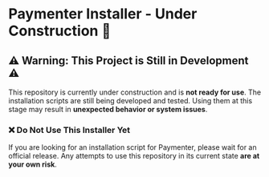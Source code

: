 # Paymenter Installer - Under Construction 🚧

## ⚠️ Warning: This Project is Still in Development ⚠️

This repository is currently under construction and is **not ready for use**. The installation scripts are still being developed and tested. Using them at this stage may result in **unexpected behavior or system issues**.

### ❌ Do Not Use This Installer Yet
If you are looking for an installation script for Paymenter, please wait for an official release. Any attempts to use this repository in its current state **are at your own risk**.